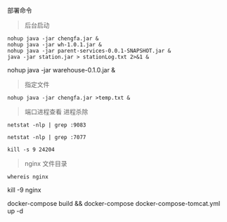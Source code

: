 部署命令
>后台启动
```text
nohup java -jar chengfa.jar &
nohup java -jar wh-1.0.1.jar &
nohup java -jar parent-services-0.0.1-SNAPSHOT.jar &
java -jar station.jar > stationLog.txt 2>&1 &
```
nohup java -jar warehouse-0.1.0.jar &


> 指定文件
```text
nohup java -jar chengfa.jar >temp.txt &
``` 
> 端口进程查看 进程杀除
```text
netstat -nlp | grep :9083

netstat -nlp | grep :7077

kill -s 9 24204
``` 
> nginx 文件目录
```text
whereis nginx
```
kill -9 nginx



docker-compose build && docker-compose docker-compose-tomcat.yml up -d











